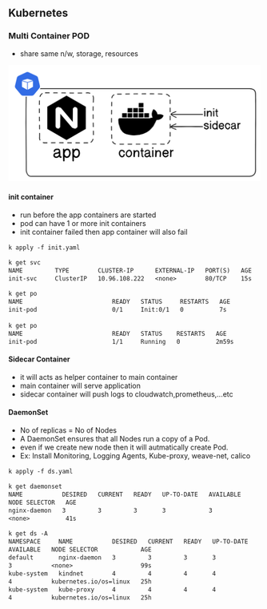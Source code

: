 ## Kubernetes

### Multi Container POD
- share same n/w, storage, resources

![multi](./IMG/multi.png)
#### init container
- run before the app containers are started
- pod can have 1 or more init containers
- init container failed then app container will also fail
```
k apply -f init.yaml 
```
```
k get svc
NAME         TYPE        CLUSTER-IP      EXTERNAL-IP   PORT(S)   AGE
init-svc     ClusterIP   10.96.108.222   <none>        80/TCP    15s
```
```
k get po
NAME                         READY   STATUS     RESTARTS   AGE
init-pod                     0/1     Init:0/1   0          7s

k get po
NAME                         READY   STATUS    RESTARTS   AGE
init-pod                     1/1     Running   0          2m59s
```
#### Sidecar Container
- it will acts as helper container to main container
- main container will serve application
- sidecar container will push logs to cloudwatch,prometheus,...etc

#### DaemonSet
- No of replicas = No of Nodes
- A DaemonSet ensures that all Nodes run a copy of a Pod.
- even if we create new node then it will autmatically create Pod.
- Ex: Install Monitoring, Logging Agents, Kube-proxy, weave-net, calico
```
k apply -f ds.yaml 
```
```
k get daemonset
NAME           DESIRED   CURRENT   READY   UP-TO-DATE   AVAILABLE   NODE SELECTOR   AGE
nginx-daemon   3         3         3       3            3           <none>          41s
```
```
k get ds -A
NAMESPACE     NAME           DESIRED   CURRENT   READY   UP-TO-DATE   AVAILABLE   NODE SELECTOR            AGE
default       nginx-daemon   3         3         3       3            3           <none>                   99s
kube-system   kindnet        4         4         4       4            4           kubernetes.io/os=linux   25h
kube-system   kube-proxy     4         4         4       4            4           kubernetes.io/os=linux   25h
```